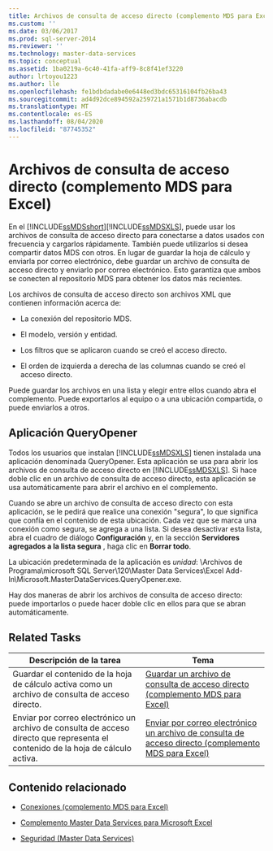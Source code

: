 ```yaml
---
title: Archivos de consulta de acceso directo (complemento MDS para Excel) | Microsoft Docs
ms.custom: ''
ms.date: 03/06/2017
ms.prod: sql-server-2014
ms.reviewer: ''
ms.technology: master-data-services
ms.topic: conceptual
ms.assetid: 1ba0219a-6c40-41fa-aff9-8c8f41ef3220
author: lrtoyou1223
ms.author: lle
ms.openlocfilehash: fe1bdbdadabe0e6448ed3bdc65316104fb26ba43
ms.sourcegitcommit: ad4d92dce894592a259721a1571b1d8736abacdb
ms.translationtype: MT
ms.contentlocale: es-ES
ms.lasthandoff: 08/04/2020
ms.locfileid: "87745352"
---
```

# <a name="shortcut-query-files-mds-add-in-for-excel"></a>Archivos de consulta de acceso directo (complemento MDS para Excel)
  En el [!INCLUDE[ssMDSshort](../../includes/ssmdsshort-md.md)][!INCLUDE[ssMDSXLS](../../includes/ssmdsxls-md.md)], puede usar los archivos de consulta de acceso directo para conectarse a datos usados con frecuencia y cargarlos rápidamente. También puede utilizarlos si desea compartir datos MDS con otros. En lugar de guardar la hoja de cálculo y enviarla por correo electrónico, debe guardar un archivo de consulta de acceso directo y enviarlo por correo electrónico. Esto garantiza que ambos se conecten al repositorio MDS para obtener los datos más recientes.  
  
 Los archivos de consulta de acceso directo son archivos XML que contienen información acerca de:  
  
-   La conexión del repositorio MDS.  
  
-   El modelo, versión y entidad.  
  
-   Los filtros que se aplicaron cuando se creó el acceso directo.  
  
-   El orden de izquierda a derecha de las columnas cuando se creó el acceso directo.  
  
 Puede guardar los archivos en una lista y elegir entre ellos cuando abra el complemento. Puede exportarlos al equipo o a una ubicación compartida, o puede enviarlos a otros.  
  
## <a name="queryopener-application"></a>Aplicación QueryOpener  
 Todos los usuarios que instalan [!INCLUDE[ssMDSXLS](../../includes/ssmdsxls-md.md)] tienen instalada una aplicación denominada QueryOpener. Esta aplicación se usa para abrir los archivos de consulta de acceso directo en [!INCLUDE[ssMDSXLS](../../includes/ssmdsxls-md.md)]. Si hace doble clic en un archivo de consulta de acceso directo, esta aplicación se usa automáticamente para abrir el archivo en el complemento.  
  
 Cuando se abre un archivo de consulta de acceso directo con esta aplicación, se le pedirá que realice una conexión "segura", lo que significa que confía en el contenido de esta ubicación. Cada vez que se marca una conexión como segura, se agrega a una lista. Si desea desactivar esta lista, abra el cuadro de diálogo **Configuración** y, en la sección **Servidores agregados a la lista segura** , haga clic en **Borrar todo**.  
  
 La ubicación predeterminada de la aplicación es *unidad*: \Archivos de Programa\microsoft SQL Server\120\Master Data Services\Excel Add-In\Microsoft.MasterDataServices.QueryOpener.exe.  
  
 Hay dos maneras de abrir los archivos de consulta de acceso directo: puede importarlos o puede hacer doble clic en ellos para que se abran automáticamente.  
  
## <a name="related-tasks"></a>Related Tasks  
  
|Descripción de la tarea|Tema|  
|----------------------|-----------|  
|Guardar el contenido de la hoja de cálculo activa como un archivo de consulta de acceso directo.|[Guardar un archivo de consulta de acceso directo &#40;complemento MDS para Excel&#41;](save-a-shortcut-query-file-mds-add-in-for-excel.md)|  
|Enviar por correo electrónico un archivo de consulta de acceso directo que representa el contenido de la hoja de cálculo activa.|[Enviar por correo electrónico un archivo de consulta de acceso directo &#40;complemento MDS para Excel&#41;](email-a-shortcut-query-file-mds-add-in-for-excel.md)|  
  
## <a name="related-content"></a>Contenido relacionado  
  
-   [Conexiones &#40;complemento MDS para Excel&#41;](connections-mds-add-in-for-excel.md)  
  
-   [Complemento Master Data Services para Microsoft Excel](master-data-services-add-in-for-microsoft-excel.md)  
  
-   [Seguridad &#40;Master Data Services&#41;](../security-master-data-services.md)  
  
  
